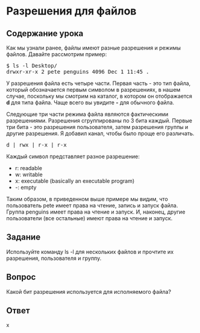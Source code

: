 # Разрешения для файлов

## Содержание урока

Как мы узнали ранее, файлы имеют разные разрешения и режимы файлов. Давайте рассмотрим пример:

<pre>$ ls -l Desktop/
drwxr-xr-x 2 pete penguins 4096 Dec 1 11:45 .
</pre>

У разрешения файла есть четыре части. Первая часть - это тип файла, который обозначается первым символом в разрешениях, в нашем случае, поскольку мы смотрим на каталог, в котором он отображается <b>d</b> для типа файла. Чаще всего вы увидите <b>-</b> для обычного файла. 

Следующие три части режима файла являются фактическими разрешениями. Разрешения сгруппированы по 3 бита каждый. Первые три бита - это разрешения пользователя, затем разрешения группы и другие разрешения. Я добавил канал, чтобы было проще его различать.

<pre>d | rwx | r-x | r-x </pre>

Каждый символ представляет разное разрешение: 
<ul>
<li>r: readable</li>
<li>w: writable</li>
<li>x: executable (basically an executable program)</li>
<li>-: empty</li>
</ul>

Таким образом, в приведенном выше примере мы видим, что пользователь pete имеет права на чтение, запись и запуск файла. Группа penguins имеет права на чтение и запуск. И, наконец, другие пользователи (все остальные) имеют права на чтение и запуск. 

## Задание

Используйте команду ls -l для нескольких файлов и прочтите их разрешения, пользователя и группу. 

## Вопрос

Какой бит разрешения используется для исполняемого файла?

## Ответ

x